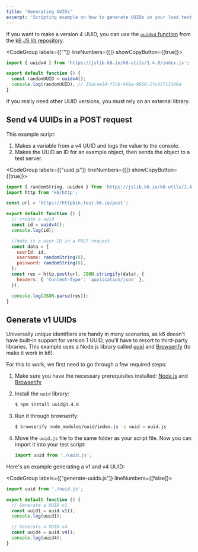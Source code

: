 ```yaml
---
title: 'Generating UUIDs'
excerpt: 'Scripting example on how to generate UUIDs in your load test.'
---
```


If you want to make a version 4 UUID,
you can use the [`uuidv4` function](/javascript-api/jslib/utils/uuidv4/) from the [k6 JS lib repository](https://jslib.k6.io/).

<CodeGroup labels={[""]} lineNumbers={[]} showCopyButton={[true]}>

```javascript
import { uuidv4 } from 'https://jslib.k6.io/k6-utils/1.4.0/index.js';

export default function () {
  const randomUUID = uuidv4();
  console.log(randomUUID); // 35acae14-f7cb-468a-9866-1fc45713149a
}
```

</CodeGroup>

If you really need other UUID versions, you must rely on an external library.

## Send v4 UUIDs in a POST request

This example script:
1. Makes a variable from a v4 UUID and logs the value to the console.
1. Makes the UUID an ID for an example object, then sends the object to a test server.

<CodeGroup labels={["uuid.js"]} lineNumbers={[]} showCopyButton={[true]}>

```javascript
import { randomString, uuidv4 } from 'https://jslib.k6.io/k6-utils/1.4.0/index.js';
import http from 'k6/http';

const url = 'https://httpbin.test.k6.io/post';

export default function () {
  // create a uuid
  const id = uuidv4();
  console.log(id);

  //make it a user ID in a POST request
  const data = {
    userId: id,
    username: randomString(8),
    password: randomString(8),
  };
  const res = http.post(url, JSON.stringify(data), {
    headers: { 'Content-Type': 'application/json' },
  });

  console.log(JSON.parse(res));
}
```

</CodeGroup>



## Generate v1 UUIDs


Universally unique identifiers are handy in many scenarios, as k6 doesn't have built-in support
for version 1 UUID, you'll have to resort to third-party libraries.
This example uses a Node.js library called [uuid](https://www.npmjs.com/package/uuid)
and [Browserify](http://browserify.org/) (to make it work in k6).

For this to work, we first need to go through a few required steps:

1. Make sure you have the necessary prerequisites installed:
   [Node.js](https://nodejs.org/en/download/) and [Browserify](http://browserify.org/)

2. Install the `uuid` library:
   <CodeGroup labels={[]} lineNumbers={[false]}>

   ```bash
   $ npm install uuid@3.4.0
   ```

   </CodeGroup>

3. Run it through browserify:
   <CodeGroup labels={[]} lineNumbers={[false]}>

   ```bash
   $ browserify node_modules/uuid/index.js -s uuid > uuid.js
   ```

   </CodeGroup>

4. Move the `uuid.js` file to the same folder as your script file. Now you can import
   it into your test script:

   <CodeGroup labels={[]} lineNumbers={[false]}>

   ```javascript
   import uuid from './uuid.js';
   ```

   </CodeGroup>

Here's an example generating a v1 and v4 UUID:

<CodeGroup labels={["generate-uuids.js"]} lineNumbers={[false]}>

```javascript
import uuid from './uuid.js';

export default function () {
  // Generate a UUID v1
  const uuid1 = uuid.v1();
  console.log(uuid1);

  // Generate a UUID v4
  const uuid4 = uuid.v4();
  console.log(uuid4);
}
```

</CodeGroup>
